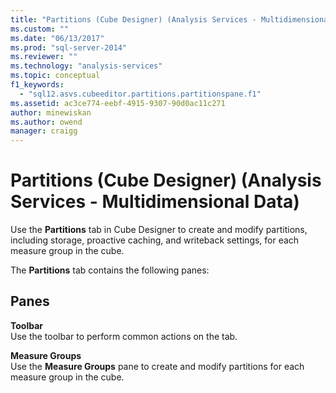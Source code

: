 ```yaml
---
title: "Partitions (Cube Designer) (Analysis Services - Multidimensional Data) | Microsoft Docs"
ms.custom: ""
ms.date: "06/13/2017"
ms.prod: "sql-server-2014"
ms.reviewer: ""
ms.technology: "analysis-services"
ms.topic: conceptual
f1_keywords: 
  - "sql12.asvs.cubeeditor.partitions.partitionspane.f1"
ms.assetid: ac3ce774-eebf-4915-9307-90d0ac11c271
author: minewiskan
ms.author: owend
manager: craigg
---
```

# Partitions (Cube Designer) (Analysis Services - Multidimensional Data)
  Use the **Partitions** tab in Cube Designer to create and modify partitions, including storage, proactive caching, and writeback settings, for each measure group in the cube.  
  
 The **Partitions** tab contains the following panes:  
  
## Panes  
 **Toolbar**  
 Use the toolbar to perform common actions on the tab.  
  
 **Measure Groups**  
 Use the **Measure Groups** pane to create and modify partitions for each measure group in the cube.  
  
  
